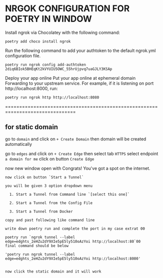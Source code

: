 # NRGOK CONFIGURATION FOR POETRY IN WINDOW

Install ngrok via Chocolatey with the following command:

`poetry add choco install ngrok`

Run the following command to add your authtoken to the default ngrok.yml configuration file.

`poetry run ngrok config add-authtoken 2diq6BIok5BHEqKt2kVYUIU5OWC_55hrUjpvq7uaGJLY3KSAp`

Deploy your app online
Put your app online at ephemeral domain Forwarding to your upstream service. For example, if it is listening on port http://localhost:8000, run:

`poetry run ngrok http http://localhost:8080`

===============================================================================
## for static domain

go to `domain` and click on `+ Create Domain` then domain will be created automatically

go to `edges` and click on `+ Create Edge` then 
    select tab `HTTPS`
    select endpoint `a domain for me`
    click on button `Create Edge`
    
now new window open with Congrats! You've got a spot on the internet.

    now click on button `Start a Tunnel` 
    
    you will be given 3 option dropdown menu
    
      1. Start a Tunnel from Command line `[select this one]`

      2. Start a Tunnel from the Config File
      
      3. Start a Tunnel from Docker
      
    copy and past following like command line
    
    write down poetry run and complete the port in my case extrat 00 
    
    poetry run `ngrok tunnel --label edge=edghts_2eHZu2dY9XIe5pE5ly510oAzYoi http://localhost:80`00
    final command should be below
    
    'poetry run ngrok tunnel --label edge=edghts_2eHZu2dY9XIe5pE5ly510oAzYoi http://localhost:8000'
    

    now click the static domain and it will work
  
      






